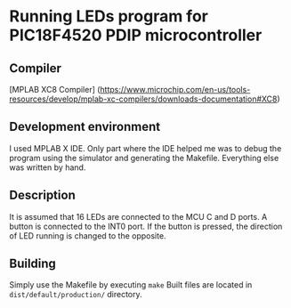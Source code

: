 # Running LEDs program for PIC18F4520 PDIP microcontroller

## Compiler
[MPLAB XC8 Compiler] (https://www.microchip.com/en-us/tools-resources/develop/mplab-xc-compilers/downloads-documentation#XC8)

## Development environment
I used MPLAB X IDE. Only part where the IDE helped me was to debug the program using the simulator and generating the Makefile. Everything else was written by hand.

## Description
It is assumed that 16 LEDs are connected to the MCU C and D ports. A button is connected to the INT0 port. If the button is pressed, the direction of LED running is changed to the opposite.

## Building
Simply use the Makefile by executing `make`
Built files are located in `dist/default/production/` directory.
